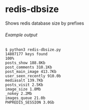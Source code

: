 # redis-dbsize
Shows redis database size by prefixes

###### Example output
```
$ python3 redis-dbsize.py
14807177 keys found
100%
posts_show 188.8Kb
post_comments 310.1Kb
post_main_image 413.7Kb
user_seen_recently 910.0b
mediasalt 139.7Kb
posts_visit 2.5Kb
image_size 1.8Mb
_nokey 2.2Mb
images_queue 21.0b
PHPREDIS_SESSION 3.0Gb
```
